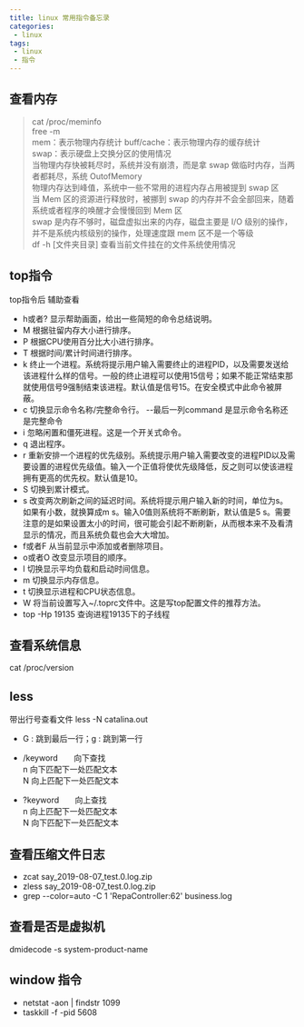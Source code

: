 ```yaml
---
title: linux 常用指令备忘录
categories:
 - linux
tags: 
 - linux
 - 指令
---
```


## 查看内存  
> cat /proc/meminfo  
> free -m  
> mem：表示物理内存统计
> buff/cache：表示物理内存的缓存统计  
> swap：表示硬盘上交换分区的使用情况  
> 当物理内存快被耗尽时，系统并没有崩溃，而是拿 swap 做临时内存，当两者都耗尽，系统 OutofMemory  
> 物理内存达到峰值，系统中一些不常用的进程内存占用被提到 swap 区  
> 当 Mem 区的资源进行释放时，被挪到 swap 的内存并不会全部回来，随着系统或者程序的唤醒才会慢慢回到 Mem 区  
> swap 是内存不够时，磁盘虚拟出来的内存，磁盘主要是 I/O 级别的操作，并不是系统内核级别的操作，处理速度跟 mem 区不是一个等级  
> df -h [文件夹目录]  查看当前文件挂在的文件系统使用情况

## top指令

top指令后 辅助查看

* h或者? 显示帮助画面，给出一些简短的命令总结说明。
* M 根据驻留内存大小进行排序。  
* P 根据CPU使用百分比大小进行排序。  
* T 根据时间/累计时间进行排序。  
* k 终止一个进程。系统将提示用户输入需要终止的进程PID，以及需要发送给该进程什么样的信号。一般的终止进程可以使用15信号；如果不能正常结束那就使用信号9强制结束该进程。默认值是信号15。在安全模式中此命令被屏蔽。
* c 切换显示命令名称/完整命令行。 --最后一列command 是显示命令名称还是完整命令  
* i 忽略闲置和僵死进程。这是一个开关式命令。  
* q 退出程序。  
* r 重新安排一个进程的优先级别。系统提示用户输入需要改变的进程PID以及需要设置的进程优先级值。输入一个正值将使优先级降低，反之则可以使该进程拥有更高的优先权。默认值是10。  
* S 切换到累计模式。  
* s 改变两次刷新之间的延迟时间。系统将提示用户输入新的时间，单位为s。如果有小数，就换算成m s。输入0值则系统将不断刷新，默认值是5 s。需要注意的是如果设置太小的时间，很可能会引起不断刷新，从而根本来不及看清显示的情况，而且系统负载也会大大增加。  
* f或者F 从当前显示中添加或者删除项目。  
* o或者O 改变显示项目的顺序。  
* l 切换显示平均负载和启动时间信息。  
* m 切换显示内存信息。  
* t 切换显示进程和CPU状态信息。  
* W 将当前设置写入~/.toprc文件中。这是写top配置文件的推荐方法。
* top -Hp 19135 查询进程19135下的子线程

## 查看系统信息

cat /proc/version

## less

带出行号查看文件
less -N catalina.out

* G : 跳到最后一行；g : 跳到第一行  

* /keyword　　向下查找  
n    向下匹配下一处匹配文本  
N    向上匹配下一处匹配文本

* ?keyword　　向上查找  
n    向上匹配下一处匹配文本  
N    向下匹配下一处匹配文本

## 查看压缩文件日志

* zcat say_2019-08-07_test.0.log.zip  
* zless say_2019-08-07_test.0.log.zip  
* grep --color=auto -C 1 'RepaController:62'  business.log

## 查看是否是虚拟机

dmidecode -s system-product-name

## window 指令

* netstat -aon \| findstr 1099
* taskkill -f -pid 5608
